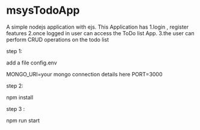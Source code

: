 # msysTodoApp
A simple nodejs application with ejs.
This Application has 
1.login , register features
2.once logged in user can access the ToDo list App.
3.the user can perform CRUD operations on the todo list

step 1:

add a file config.env

MONGO_URI=your mongo connection details here
PORT=3000

step 2:

  npm install

step 3 :

npm run start
